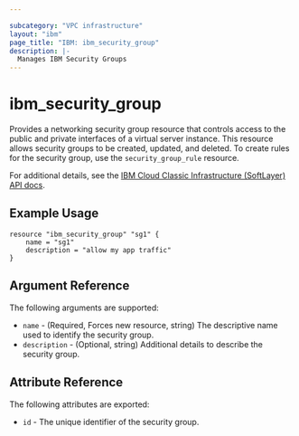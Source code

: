 ```yaml
---

subcategory: "VPC infrastructure"
layout: "ibm"
page_title: "IBM: ibm_security_group"
description: |-
  Manages IBM Security Groups
---
```


# ibm\_security_group

Provides a networking security group resource that controls access to the public and private interfaces of a virtual server instance. This resource allows security groups to be created, updated, and deleted. To create rules for the security group, use the `security_group_rule` resource.

For additional details, see the [IBM Cloud Classic Infrastructure (SoftLayer) API docs](http://sldn.softlayer.com/reference/datatypes/SoftLayer_Network_SecurityGroup).

## Example Usage

```
resource "ibm_security_group" "sg1" {
    name = "sg1"
    description = "allow my app traffic"
}
```

## Argument Reference

The following arguments are supported:

* `name` - (Required, Forces new resource, string) The descriptive name used to identify the security group.
* `description` - (Optional, string) Additional details to describe the security group.

## Attribute Reference

The following attributes are exported:

* `id` - The unique identifier of the security group.
